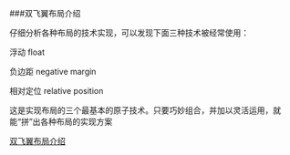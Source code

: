 ###双飞翼布局介绍

仔细分析各种布局的技术实现，可以发现下面三种技术被经常使用：

浮动 float

负边距 negative margin

相对定位 relative position

这是实现布局的三个最基本的原子技术。只要巧妙组合，并加以灵活运用，就能“拼”出各种布局的实现方案


 [双飞翼布局介绍](http://www.imooc.com/wenda/detail/254035)


